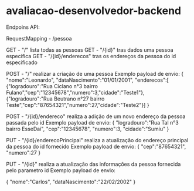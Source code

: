 # avaliacao-desenvolvedor-backend


Endpoins API:

RequestMapping - /pessoa

GET - "/" lista todas as pessoas
GET - "/{id}" tras dados uma pessoa especifica
GET - "/{id}/enderecos" tras os endereços da pessoa do id especificado

POST - "/" realizar a criação de uma pessoa
Exemplo payload de envio: 
{
    "nome":"Leonardo",
    "dataNascimento":"01/01/2001",
    "enderecos":[
      {"logradouro":"Rua Ciclano n°3 bairro Fulano","cep":"12345678","numero":3,"cidade":"Teste1"},
      {"logradouro":"Rua Beutrano n°27 bairro Teste","cep":"87654321","numero":27,"cidade":"Teste2"}]
} 

POST - "/{id}/endereco" realiza a adição de um novo endereço da pessoa passada pelo id
Exemplo payload de envio:
{
  "logradouro":"Rua Tal n°3 bairro EsseDai",
  "cep":"12345678",
  "numero":3,
  "cidade":"Sumiu"
}

PUT - "/{id}/enderecoPrincipal" realiza a atualização do endereço principal da pessoa do id fornecido
Exemplo payload de envio:
{
  "cep":"87654321",
  "numero":27
}


PUT - "/{id}" realiza a atualização das informações da pessoa fornecida pelo parametro id
Exemplo payload de envio:

{
  "nome":"Carlos",
  "dataNascimento":"22/02/2002"
}



